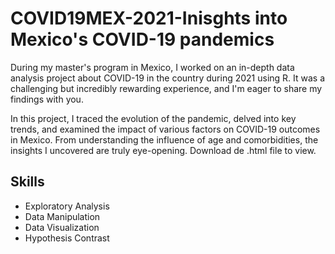 # COVID19MEX-2021-Inisghts into Mexico's COVID-19 pandemics

During my master's program in Mexico, I worked on an in-depth data analysis project about COVID-19 in the country during 2021 using R. It was a challenging but incredibly rewarding experience, and I'm eager to share my findings with you.

In this project, I traced the evolution of the pandemic, delved into key trends, and examined the impact of various factors on COVID-19 outcomes in Mexico. From understanding the influence of age and comorbidities, the insights I uncovered are truly eye-opening. Download de .html file to view.

## Skills
- Exploratory Analysis
- Data Manipulation
- Data Visualization
- Hypothesis Contrast
  
